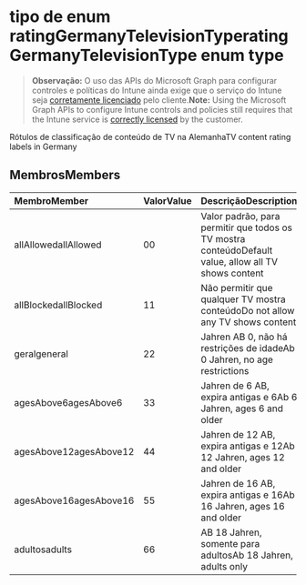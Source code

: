 # <a name="ratinggermanytelevisiontype-enum-type"></a><span data-ttu-id="4a097-101">tipo de enum ratingGermanyTelevisionType</span><span class="sxs-lookup"><span data-stu-id="4a097-101">ratingGermanyTelevisionType enum type</span></span>

> <span data-ttu-id="4a097-102">**Observação:** O uso das APIs do Microsoft Graph para configurar controles e políticas do Intune ainda exige que o serviço do Intune seja [corretamente licenciado](https://go.microsoft.com/fwlink/?linkid=839381) pelo cliente.</span><span class="sxs-lookup"><span data-stu-id="4a097-102">**Note:** Using the Microsoft Graph APIs to configure Intune controls and policies still requires that the Intune service is [correctly licensed](https://go.microsoft.com/fwlink/?linkid=839381) by the customer.</span></span>

<span data-ttu-id="4a097-103">Rótulos de classificação de conteúdo de TV na Alemanha</span><span class="sxs-lookup"><span data-stu-id="4a097-103">TV content rating labels in Germany</span></span>
## <a name="members"></a><span data-ttu-id="4a097-104">Membros</span><span class="sxs-lookup"><span data-stu-id="4a097-104">Members</span></span>
|<span data-ttu-id="4a097-105">Membro</span><span class="sxs-lookup"><span data-stu-id="4a097-105">Member</span></span>|<span data-ttu-id="4a097-106">Valor</span><span class="sxs-lookup"><span data-stu-id="4a097-106">Value</span></span>|<span data-ttu-id="4a097-107">Descrição</span><span class="sxs-lookup"><span data-stu-id="4a097-107">Description</span></span>|
|:---|:---|:---|
|<span data-ttu-id="4a097-108">allAllowed</span><span class="sxs-lookup"><span data-stu-id="4a097-108">allAllowed</span></span>|<span data-ttu-id="4a097-109">0</span><span class="sxs-lookup"><span data-stu-id="4a097-109">0</span></span>|<span data-ttu-id="4a097-110">Valor padrão, para permitir que todos os TV mostra conteúdo</span><span class="sxs-lookup"><span data-stu-id="4a097-110">Default value, allow all TV shows content</span></span>|
|<span data-ttu-id="4a097-111">allBlocked</span><span class="sxs-lookup"><span data-stu-id="4a097-111">allBlocked</span></span>|<span data-ttu-id="4a097-112">1</span><span class="sxs-lookup"><span data-stu-id="4a097-112">1</span></span>|<span data-ttu-id="4a097-113">Não permitir que qualquer TV mostra conteúdo</span><span class="sxs-lookup"><span data-stu-id="4a097-113">Do not allow any TV shows content</span></span>|
|<span data-ttu-id="4a097-114">geral</span><span class="sxs-lookup"><span data-stu-id="4a097-114">general</span></span>|<span data-ttu-id="4a097-115">2</span><span class="sxs-lookup"><span data-stu-id="4a097-115">2</span></span>|<span data-ttu-id="4a097-116">Jahren AB 0, não há restrições de idade</span><span class="sxs-lookup"><span data-stu-id="4a097-116">Ab 0 Jahren, no age restrictions</span></span>|
|<span data-ttu-id="4a097-117">agesAbove6</span><span class="sxs-lookup"><span data-stu-id="4a097-117">agesAbove6</span></span>|<span data-ttu-id="4a097-118">3</span><span class="sxs-lookup"><span data-stu-id="4a097-118">3</span></span>|<span data-ttu-id="4a097-119">Jahren de 6 AB, expira antigas e 6</span><span class="sxs-lookup"><span data-stu-id="4a097-119">Ab 6 Jahren, ages 6 and older</span></span>|
|<span data-ttu-id="4a097-120">agesAbove12</span><span class="sxs-lookup"><span data-stu-id="4a097-120">agesAbove12</span></span>|<span data-ttu-id="4a097-121">4</span><span class="sxs-lookup"><span data-stu-id="4a097-121">4</span></span>|<span data-ttu-id="4a097-122">Jahren de 12 AB, expira antigas e 12</span><span class="sxs-lookup"><span data-stu-id="4a097-122">Ab 12 Jahren, ages 12 and older</span></span>|
|<span data-ttu-id="4a097-123">agesAbove16</span><span class="sxs-lookup"><span data-stu-id="4a097-123">agesAbove16</span></span>|<span data-ttu-id="4a097-124">5</span><span class="sxs-lookup"><span data-stu-id="4a097-124">5</span></span>|<span data-ttu-id="4a097-125">Jahren de 16 AB, expira antigas e 16</span><span class="sxs-lookup"><span data-stu-id="4a097-125">Ab 16 Jahren, ages 16 and older</span></span>|
|<span data-ttu-id="4a097-126">adultos</span><span class="sxs-lookup"><span data-stu-id="4a097-126">adults</span></span>|<span data-ttu-id="4a097-127">6</span><span class="sxs-lookup"><span data-stu-id="4a097-127">6</span></span>|<span data-ttu-id="4a097-128">AB 18 Jahren, somente para adultos</span><span class="sxs-lookup"><span data-stu-id="4a097-128">Ab 18 Jahren, adults only</span></span>|



